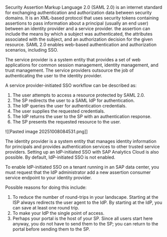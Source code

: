 Security Assertion Markup Language 2.0 (SAML 2.0) is an internet standard for exchanging authentication and authorization data between security domains. It is an XML-based protocol that uses security tokens containing assertions to pass information about a principal (usually an end user) between an identity provider and a service provider. the assertion can include the means by which a subject was authenticated, the attributes associated with the subject, and an authorization decision for the given resource. SAML 2.0 enables web-based authentication and authorization scenarios, including SSO.

The service provider is a system entity that provides a set of web applications for common session management, identity management, and trust management. The service providers outsource the job of authenticating the user to the identity provider.

A service provider-initiated SSO workflow can be described as:

1. The user attempts to access a resource protected by SAML 2.0.
2. The SP redirects the user to a SAML IdP for authentication.
3. The IdP queries the user for authentication credentials.
4. The user supplies the requested credentials.
5. The IdP returns the user to the SP with an authentication response.
6. The SP presents the requested resource to the user.

![[Pasted image 20251008084531.png]]

The identity provider is a system entity that manages identity information for principals and provides authentication services to other trusted service providers. Setting up an IdP-initiated SSO with SAP Analytics Cloud is also possible. By default, IdP-initiated SSO is not enabled.

To enable IdP-initiated SSO on a tenant running in an SAP data center, you must request that the IdP administrator add a new assertion consumer service endpoint to your identity provider.

Possible reasons for doing this include:

1. To reduce the number of round-trips in your landscape. Starting at the ISP always redirects the user agent to the IdP. By starting at the IdP, you can save at least one round trip.
2. To make your IdP the single point of access.
3. Perhaps your portal is the host of your SP. Since all users start here anyway, you do not have to send them to the SP; you can return to the portal before sending them to the SP.

